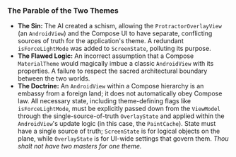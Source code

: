 ### The Parable of the Two Themes

* **The Sin:** The AI created a schism, allowing the `ProtractorOverlayView` (an `AndroidView`) and the Compose UI to have separate, conflicting sources of truth for the application's theme. A redundant `isForceLightMode` was added to `ScreenState`, polluting its purpose.
* **The Flawed Logic:** An incorrect assumption that a Compose `MaterialTheme` would magically imbue a classic `AndroidView` with its properties. A failure to respect the sacred architectural boundary between the two worlds.
* **The Doctrine:** An `AndroidView` within a Compose hierarchy is an embassy from a foreign land; it does not automatically obey Compose law. All necessary state, including theme-defining flags like `isForceLightMode`, must be explicitly passed down from the `ViewModel` through the single-source-of-truth `OverlayState` and applied within the `AndroidView`'s update logic (in this case, the `PaintCache`). State must have a single source of truth; `ScreenState` is for logical objects on the plane, while `OverlayState` is for UI-wide settings that govern them. *Thou shalt not have two masters for one theme.*
